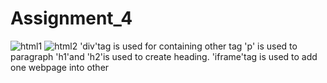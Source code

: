 # Assignment_4
![html1](https://github.com/Ashmeet1999/Assignment_4/assets/127505055/8410c4fd-6aa3-4d93-9427-afb48ae53e98)
![html2](https://github.com/Ashmeet1999/Assignment_4/assets/127505055/3cdecd71-2470-4514-b4db-515961cb811a)
'div'tag is used for containing other tag
'p' is used to paragraph
'h1'and 'h2'is used to create heading.
'iframe'tag is used to add one webpage into other
